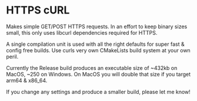 # HTTPS cURL

Makes simple GET/POST HTTPS requests. In an effort to keep binary sizes small, this only uses libcurl dependencies required for HTTPS.

A single compilation unit is used with all the right defaults for super fast & config free builds. Use curls very own CMakeLists build system at your own peril.

Currently the Release build produces an executable size of ~432kb on MacOS, ~250 on Windows. On MacOS you will double that size if you target arm64 & x86_64.

If you change any settings and produce a smaller build, please let me know!